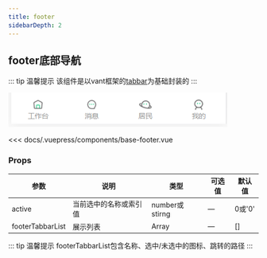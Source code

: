 ```yaml
---
title: footer                  
sidebarDepth: 2
---
```


## footer底部导航

::: tip  温馨提示
该组件是以vant框架的[tabbar](https://vant-contrib.gitee.io/vant/#/zh-CN/tabbar)为基础封装的
::: 

![Image text](../.vuepress/public/footer/demo.png)

<component-block>

<<< docs/.vuepress/components/base-footer.vue

</component-block>

### Props

| 参数          | 说明            | 类型            | 可选值                 | 默认值   |
|-------------  |---------------- |---------------- |---------------------- |-------- |
| active    | 当前选中的名称或索引值 | number或stirng    | — | 0或'0' |
| footerTabbarList    | 展示列表 | Array    | — | [] |

::: tip  温馨提示
footerTabbarList包含名称、选中/未选中的图标、跳转的路径
::: 
